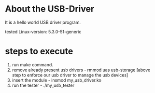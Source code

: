 # About the USB-Driver
It is a hello world USB driver program.

tested Linux-version: 5.3.0-51-generic

# steps to execute
1) run make command.
2) remove already present usb drivers - rmmod uas usb-storage
[above step to enforce our usb driver to manage the usb devices]
3) insert the module - insmod my_usb_driver.ko
4) run the tester - ./my_usb_tester
